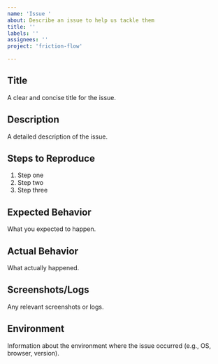 ```yaml
---
name: 'Issue '
about: Describe an issue to help us tackle them
title: ''
labels: ''
assignees: ''
project: 'friction-flow'

---
```


## Title

A clear and concise title for the issue.

## Description

A detailed description of the issue.

## Steps to Reproduce

1. Step one
2. Step two
3. Step three

## Expected Behavior

What you expected to happen.

## Actual Behavior

What actually happened.

## Screenshots/Logs

Any relevant screenshots or logs.

## Environment

Information about the environment where the issue occurred (e.g., OS, browser, version).
